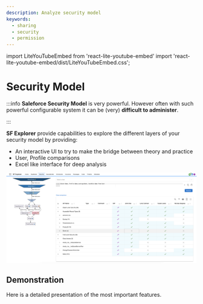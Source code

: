 ```yaml
---
description: Analyze security model
keywords:
  - sharing
  - security
  - permission
---
```

import LiteYouTubeEmbed from 'react-lite-youtube-embed'
import 'react-lite-youtube-embed/dist/LiteYouTubeEmbed.css';

# Security Model

:::info
**Saleforce Security Model** is very powerful. However often with such powerful configurable system it can be (very) **difficult to administer**.

:::

**SF Explorer** provide capabilities to explore the different layers of your security model by providing:

* An interactive UI to try to make the bridge between theory and practice
* User, Profile comparisons
* Excel like interface for deep analysis

![example](./security.png) 



## Demonstration

Here is a detailed presentation of the most important features.

<LiteYouTubeEmbed
              id="wtF5dZR9dmY"
              params="autoplay=1&autohide=1&showinfo=0&rel=0"
              title="Security"
              poster="maxresdefault"
              webp
            />

